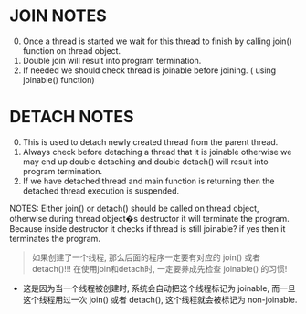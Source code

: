 # JOIN NOTES
0. Once a thread is started we wait for this thread to finish by calling join() function on thread object.
1. Double join will result into program termination.
2. If needed we should check thread is joinable before joining. ( using joinable() function)

# DETACH NOTES
0. This is used to detach newly created thread from the parent thread.
1. Always check before detaching a thread that it is joinable otherwise we may end up double detaching and 
   double detach() will result into program termination.
2. If we have detached thread and main function is returning then the detached thread execution is suspended.

NOTES:
Either join() or detach() should be called on thread object, otherwise during thread object�s destructor it will 
terminate the program. Because inside destructor it checks if thread is still joinable? if yes then it terminates the program.
> 如果创建了一个线程, 那么后面的程序一定要有对应的 join() 或者 detach()!!! 
> 在使用join和detach时, 一定要养成先检查 joinable() 的习惯! 
- 这是因为当一个线程被创建时, 系统会自动把这个线程标记为 joinable, 而一旦这个线程用过一次 join() 或者 detach(), 这个线程就会被标记为 non-joinable.
